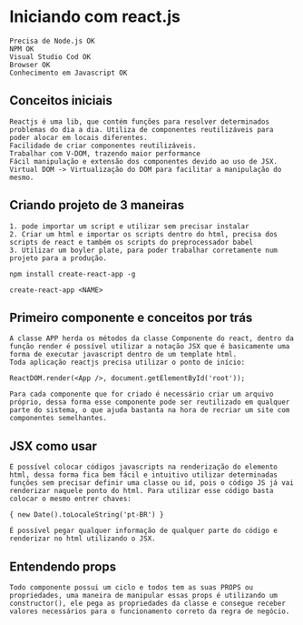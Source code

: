 # Iniciando com react.js

    Precisa de Node.js OK
    NPM OK 
    Visual Studio Cod OK
    Browser OK
    Conhecimento em Javascript OK

## Conceitos iniciais
    Reactjs é uma lib, que contém funções para resolver determinados problemas do dia a dia. Utiliza de componentes reutilizáveis para poder alocar em locais diferentes.
    Facilidade de criar componentes reutilizáveis.
    Trabalhar com V-DOM, trazendo maior performance
    Fácil manipulação e extensão dos componentes devido ao uso de JSX.
    Virtual DOM -> Virtualização do DOM para facilitar a manipulação do mesmo.

## Criando projeto de 3 maneiras
    1. pode importar um script e utilizar sem precisar instalar
    2. Criar um html e importar os scripts dentro do html, precisa dos scripts de react e também os scripts do preprocessador babel
    3. Utilizar um boyler plate, para poder trabalhar corretamente num projeto para a produção.
    
    npm install create-react-app -g

    create-react-app <NAME>

## Primeiro componente e conceitos por trás

    A classe APP herda os métodos da classe Componente do react, dentro da função render é possível utilizar a notação JSX que é basicamente uma forma de executar javascript dentro de um template html.
    Toda aplicação reactjs precisa utilizar o ponto de início: 

    ReactDOM.render(<App />, document.getElementById('root'));

    Para cada componente que for criado é necessário criar um arquivo próprio, dessa forma esse componente pode ser reutilizado em qualquer parte do sistema, o que ajuda bastanta na hora de recriar um site com componentes semelhantes.

## JSX como usar

    É possível colocar códigos javascripts na renderização do elemento html, dessa forma fica bem fácil e intuitivo utilizar determinadas funções sem precisar definir uma classe ou id, pois o código JS já vai renderizar naquele ponto do html. Para utilizar esse código basta colocar o mesmo entrer chaves: 

    { new Date().toLocaleString('pt-BR') }

    É possível pegar qualquer informação de qualquer parte do código e renderizar no html utilizando o JSX.

## Entendendo props

    Todo componente possui um ciclo e todos tem as suas PROPS ou propriedades, uma maneira de manipular essas props é utilizando um constructor(), ele pega as propriedades da classe e consegue receber valores necessários para o funcionamento correto da regra de negócio. 